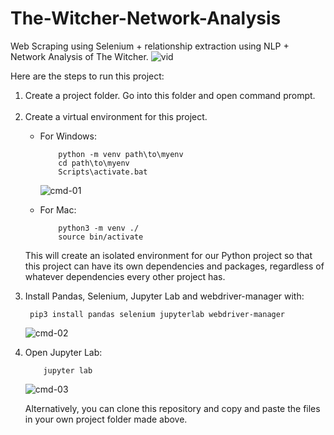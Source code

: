 # The-Witcher-Network-Analysis
Web Scraping using Selenium + relationship extraction using NLP + Network Analysis of The Witcher.
![vid](https://user-images.githubusercontent.com/73981055/215741477-76352669-5347-4f2c-8973-dca06fa0a817.gif)

<p>Here are the steps to run this project:</p>
<ol>
<li>Create a project folder. Go into this folder and open command prompt.</li><br>

<li>Create a virtual environment for this project.</li>
<ul>
  <li>For Windows:</li>
  
        python -m venv path\to\myenv
        cd path\to\myenv
        Scripts\activate.bat
![cmd-01](https://user-images.githubusercontent.com/73981055/215730122-adfffc07-47b5-4148-9585-0c5b55bc56d1.PNG)

  <li>For Mac:</li>
    
        python3 -m venv ./
        source bin/activate
</ul>
<p>This will create an isolated environment for our Python project so that this project can have its own dependencies and packages, regardless of whatever dependencies every other project has.</p>
<li>
Install Pandas, Selenium, Jupyter Lab and webdriver-manager with:<br>

     pip3 install pandas selenium jupyterlab webdriver-manager
![cmd-02](https://user-images.githubusercontent.com/73981055/215730657-35d38493-3a95-408a-ae18-e908282e369f.PNG)

<li><p>Open Jupyter Lab:</p>
  
        jupyter lab
![cmd-03](https://user-images.githubusercontent.com/73981055/215731292-0eb3585d-f881-4650-bf19-6d3dbfa18e99.PNG)
<p>Alternatively, you can clone this repository and copy and paste the files in your own project folder made above.</p>
</ol>
